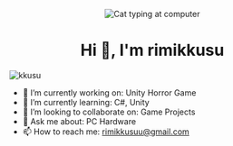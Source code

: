 <p align="center">
  <img src="https://tenor.com/view/cat-computer-typing-busy-gif-15481689" alt="Cat typing at computer">
</p>

<h1 align="center">Hi 👋, I'm rimikkusu</h1>

<p align="left">
  <img src="https://komarev.com/ghpvc/?username=kkusu&label=Profile%20views&color=0e75b6&style=flat" alt="kkusu" />
</p>

- 🔭 I’m currently working on: Unity Horror Game  
- 🌱 I’m currently learning: C#, Unity  
- 👯 I’m looking to collaborate on: Game Projects  
- 💬 Ask me about: PC Hardware  
- 📫 How to reach me: rimikkusuu@gmail.com
